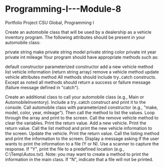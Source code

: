 # Programming-I---Module-8
Portfolio Project
CSU Global, Programming I

Create an automobile class that will be used by a dealership as a vehicle inventory program. The following attributes should be present in your automobile class:

private string make
private string model
private string color
private int year
private int mileage
Your program should have appropriate methods such as:

default constructor
parameterized constructor
add a new vehicle  method
list vehicle information (return string array)
remove a vehicle method
update vehicle attributes method
All methods should include try..catch constructs. Except as noted all methods should return a success or failure message (failure message defined in "catch").

Create an additional class to call your automobile class (e.g., Main or AutomobileInventory). Include a try..catch construct and print it to the console.
Call automobile class with parameterized constructor (e.g., "make, model, color, year, mileage").
Then call the method to list the values. Loop through the array and print to the screen.
Call the remove vehicle method to clear the variables.
Print the return value.
Add a new vehicle.
Print the return value.
Call the list method and print the new vehicle information to the screen.
Update the vehicle.
Print the return value.
Call the listing method and print the information to the screen.
Display a message asking if the user wants to print the information to a file (Y or N).
Use a scanner to capture the response. If "Y", print the file to a predefined location (e.g., C:\Temp\Autos.txt). Note: you may want to create a method to print the information in the main class.
If "N", indicate that a file will not be printed.
